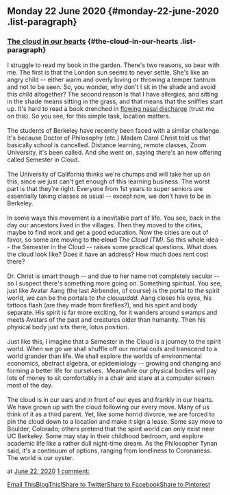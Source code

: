 ## Monday 22 June 2020 {#monday-22-june-2020 .list-paragraph}

### [The cloud in our hearts](https://www.rohanprasad.org/2020/06/the-cloud-in-our-hearts.html)  {#the-cloud-in-our-hearts .list-paragraph}

I struggle to read my book in the garden. There\'s two reasons, so bear
with me. The first is that the London sun seems to never settle. She\'s
like an angry child \-- either warm and overly loving or throwing a
temper tantrum and not to be seen. So, you wonder, why don\'t I sit in
the shade and avoid this child altogether? The second reason is that I
have allergies, and sitting in the shade means sitting in the grass, and
that means that the sniffles start up. It\'s hard to read a book
drenched in [flowing nasal
discharge](https://www.chinesepod.com/dictionary/流鼻涕) (trust me on
this). So you see, for this simple task, location matters.\
\
The students of Berkeley have recently been faced with a similar
challenge. It\'s because Doctor of Philosophy (etc.) Madam Carol Christ
told us that basically school is cancelled. Distance learning, remote
classes, Zoom University, it\'s been called. And she went on, saying
there\'s an new offering called Semester in Cloud.\
\
The University of California thinks we\'re chumps and will take her up
on this, since we just can\'t get enough of this learning business. The
worst part is that they\'re right. Everyone from 1st years to super
seniors are essentially taking classes as usual \-- except now, we
don\'t have to be in Berkeley.\
\
In some ways this movement is a inevitable part of life. You see, back
in the day our ancestors lived in the villages. Then they moved to the
cities, maybe to find work and get a good education. Now the cities are
out of favor, so some are moving to ~~the cloud~~ *The Cloud (TM)*. So
this whole idea \-- the Semester in the Cloud \-- raises some practical
questions. What does the cloud look like? Does it have an address? How
much does rent cost there?\
\
Dr. Christ is smart though \-- and due to her name not completely
secular \-- so I suspect there\'s something more going on. Something
spiritual. You see, just like Avatar Aang (the last Airbender, of
course) is the portal to the spirit world, we can be the portals to *the
clouuuddd.* Aang closes his eyes, his tattoos flash (are they made from
fireflies?), and his spirit and body separate. His spirit is far more
exciting, for it wanders around swamps and meets Avatars of the past and
creatures older than humanity. Then his physical body just sits there,
lotus position.\
\
Just like this, I imagine that a Semester in the Cloud is a journey to
the spirit world. When we go we shall shuffle off our mortal coils and
transcend to a world grander than life. We shall explore the worlds of
environmental economics, abstract algebra, or epidemiology \-- growing
and changing and forming a better life for ourselves.  Meanwhile our
physical bodies will pay lots of money to sit comfortably in a chair and
stare at a computer screen most of the day.\
\
The cloud is in our ears and in front of our eyes and frankly in our
hearts. We have grown up with the cloud following our every move. Many
of us think of it as a third parent. Yet, like some horrid divorce, we
are forced to pin the cloud down to a location and make it sign a lease.
Some say move to Boulder, Colorado; others pretend that the spirit world
can only exist near UC Berkeley. Some may stay in their childhood
bedroom, and explore academic life like a rather dull night-time dream.
As the Philosopher Tynan said, it\'s a continuum of options, ranging
from loneliness to Coronaness. The world is our oyster.

at [June 22,
2020](https://www.rohanprasad.org/2020/06/the-cloud-in-our-hearts.html)
[1
comment:](https://www.rohanprasad.org/2020/06/the-cloud-in-our-hearts.html#comment-form)

[Email
This](https://www.blogger.com/share-post.g?blogID=597296393545314941&postID=8599492494711961053&target=email)[BlogThis!](https://www.blogger.com/share-post.g?blogID=597296393545314941&postID=8599492494711961053&target=blog)[Share
to
Twitter](https://www.blogger.com/share-post.g?blogID=597296393545314941&postID=8599492494711961053&target=twitter)[Share
to
Facebook](https://www.blogger.com/share-post.g?blogID=597296393545314941&postID=8599492494711961053&target=facebook)[Share
to
Pinterest](https://www.blogger.com/share-post.g?blogID=597296393545314941&postID=8599492494711961053&target=pinterest)

